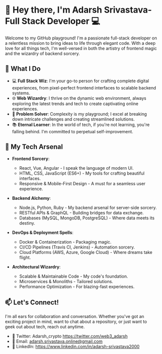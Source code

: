 # 👋 Hey there, I'm Adarsh Srivastava-  Full Stack Developer 💻

Welcome to my GitHub playground! I'm a passionate full-stack developer on a relentless mission to bring ideas to life through elegant code. With a deep love for all things tech, I'm well-versed in both the artistry of frontend magic and the wizardry of backend sorcery.

## 💼 What I Do

- 💻 **Full Stack Wiz**: I'm your go-to person for crafting complete digital experiences, from pixel-perfect frontend interfaces to scalable backend systems.
- 🌐 **Web Wizardry**: I thrive on the dynamic web environment, always exploring the latest trends and tech to create captivating online experiences.
- 🚀 **Problem Solver**: Complexity is my playground; I excel at breaking down intricate challenges and creating streamlined solutions.
- 📚 **Eternal Learner**: In the world of tech, if you're not learning, you're falling behind. I'm committed to perpetual self-improvement.

## 🚀 My Tech Arsenal

- **Frontend Sorcery**:
  - React, Vue, Angular - I speak the language of modern UI.
  - HTML, CSS, JavaScript (ES6+) - My tools for crafting beautiful interfaces.
  - Responsive & Mobile-First Design - A must for a seamless user experience.

- **Backend Alchemy**:
  - Node.js, Python, Ruby - My backend arsenal for server-side sorcery.
  - RESTful APIs & GraphQL - Building bridges for data exchange.
  - Databases (MySQL, MongoDB, PostgreSQL) - Where data meets its destiny.

- **DevOps & Deployment Spells**:
  - Docker & Containerization - Packaging magic.
  - CI/CD Pipelines (Travis CI, Jenkins) - Automation sorcery.
  - Cloud Platforms (AWS, Azure, Google Cloud) - Where dreams take flight.

- **Architectural Wizardry**:
  - Scalable & Maintainable Code - My code's foundation.
  - Microservices & Monoliths - Tailored solutions.
  - Performance Optimization - For blazing-fast experiences.



## 📫 Let's Connect!

I'm all ears for collaboration and conversation. Whether you've got an exciting project in mind, want to chat about a repository, or just want to geek out about tech, reach out anytime.

- 💬 Twitter: Adarsh_crypto https://twitter.com/web3_adarsh
- 📧 Email: adarsh.srivastava.online@gmail.com
- 💼 LinkedIn: https://www.linkedin.com/in/adarsh-srivastava2000
